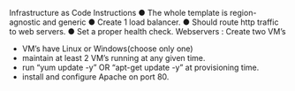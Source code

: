 Infrastructure as Code
Instructions
● The whole template is  region-agnostic and generic 
● Create 1 load balancer.
● Should route http traffic to web servers.
● Set a proper health check.
Webservers : 
Create two VM’s 
- VM’s have Linux or Windows(choose only one)
- maintain at least 2 VM’s running at any given time.
- run “yum update -y” OR “apt-get update -y” at provisioning time.
- install and configure Apache on port 80.
